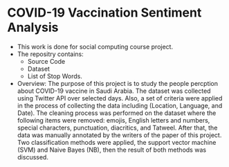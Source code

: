 # COVID-19 Vaccination Sentiment Analysis
* This work is done for social computing course project. 
* The repositry contains: 
  * Source Code
  * Dataset
  * List of Stop Words.
* Overview:
The purpose of this project is to study the people percption about COVID-19 vaccine in Saudi Arabia. The dataset was collected using Twitter API over selected days. Also, a set of criteria were applied in the process of collecting the data including (Location, Language, and Date). The cleaning process was performed on the dataset where the following items were removed: emojis, English letters and numbers, special characters, punctuation, diacritics, and Tatweel. After that, the data was manually annotated by the writers of the paper of this project. Two classification methods were applied, the support vector machine (SVM) and Naive Bayes (NB), then the result of both methods was discussed.
